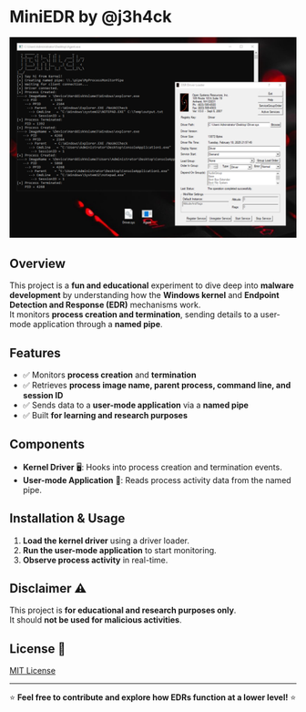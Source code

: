 # MiniEDR by @j3h4ck

![Project Logo](./MiniEDR.PNG)

## Overview

This project is a **fun and educational** experiment to dive deep into **malware development** by understanding how the **Windows kernel** and **Endpoint Detection and Response (EDR)** mechanisms work.  
It monitors **process creation and termination**, sending details to a user-mode application through a **named pipe**.

## Features

- ✅ Monitors **process creation** and **termination**
- ✅ Retrieves **process image name, parent process, command line, and session ID**
- ✅ Sends data to a **user-mode application** via a **named pipe**
- ✅ Built **for learning and research purposes**

## Components

- **Kernel Driver** 🖥️: Hooks into process creation and termination events.
- **User-mode Application** 📡: Reads process activity data from the named pipe.

## Installation & Usage

1. **Load the kernel driver** using a driver loader.
2. **Run the user-mode application** to start monitoring.
3. **Observe process activity** in real-time.

## Disclaimer ⚠️

This project is **for educational and research purposes only**.  
It should **not be used for malicious activities**.

## License 📜

[MIT License](LICENSE)

---

⭐ **Feel free to contribute and explore how EDRs function at a lower level!** ⭐
